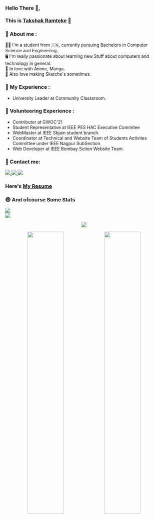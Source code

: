 ### Hello There :wave:, <br/> <br/>This is [Takshak Ramteke](https://takshakramteke.github.io) 🤠

### 👏 About me :

👨‍🎓 I'm a student from :india:, currently pursuing Bachelors in Computer Science and Engineering.<br/>
🖥️ I'm really passionate about learning new Stuff about computers and technology in general.<br/>
💙 In love with Anime, Manga.<br/>
🎨 Also love making Sketche's sometimes.

### 🦾 My Experience :

- University Leader at Community Classsroom.<br/>

### 🙌 Volunteering Experience :

- Contributor at GWOC'21 <br/>
- Student Representative at IEEE PES HAC Executive Commitee <br/>
- WebMaster at IEEE Sbjain student branch.<br/>
- Coordinator at Technical and Website Team of Students Activites Committee under IEEE Nagpur SubSection.<br/>
- Web Developer at IEEE Bombay Sction Website Team.<br/>

### 🤙 Contact me:

<a href="https://www.linkedin.com/in/takshak-ramteke-15b840206/">
    <img src="https://img.shields.io/badge/linkedin-%230077B5.svg?&style=for-the-badge&logo=linkedin&logoColor=white" />
</a>

<a href="takshakramteke0708@gmail.com?subject=Hello%20Harsh,%20From%20Github">
    <img src="https://img.shields.io/badge/gmail-%23D14836.svg?&style=for-the-badge&logo=gmail&logoColor=white" />
</a>

<a href="https://twitter.com/TakshakRamteker">
    <img src="https://img.shields.io/badge/twitter-%231DA1F2.svg?&style=for-the-badge&logo=twitter&logoColor=white" />
</a>

<br/>

### Here's [My Resume](https://drive.google.com/file/d/16SiIBa21io3jGjcAN57uQb9A1t9srUnr/view?usp=sharing)

### 😄 And ofcourse Some Stats
<img src="https://komarev.com/ghpvc/?username=TakshakRamteke&style=flat&color=blue">
<div>
    <img src="https://github-readme-stats.vercel.app/api/top-langs/?username=TakshakRamteke&langs_count=8&theme=tokyonight">
</div>
<p align=center>
    <img src="https://activity-graph.herokuapp.com/graph?username=TakshakRamteke&theme=react-dark"/>
</p>
<p align=center>
    <img width=48% src="https://github-readme-stats.vercel.app/api?username=TakshakRamteke&show_icons=true&theme=tokyonight" />
    <img width=48% src="https://github-readme-streak-stats.herokuapp.com/?user=TakshakRamteke&theme=tokyonight" />
</p>
